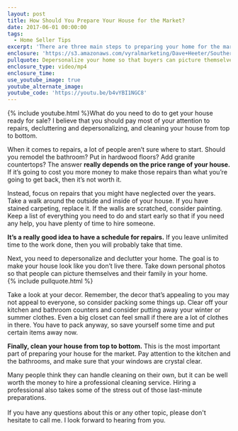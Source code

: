 ```yaml
---
layout: post
title: How Should You Prepare Your House for the Market?
date: 2017-06-01 00:00:00
tags:
  - Home Seller Tips
excerpt: 'There are three main steps to preparing your home for the market, and I’ll give you those tips today.'
enclosure: 'https://s3.amazonaws.com/vyralmarketing/Dave+Heeter/Southern+New+Hampshire+Real+Estate+Agent-+Preparing+Your+Home+for+the+Market.mp4'
pullquote: Depersonalize your home so that buyers can picture themselves living there.
enclosure_type: video/mp4
enclosure_time:
use_youtube_image: true
youtube_alternate_image:
youtube_code: 'https://youtu.be/b4vYBI1NGC8'
---
```



{% include youtube.html %}What do you need to do to get your house ready for sale? I believe that you should pay most of your attention to repairs, decluttering and depersonalizing, and cleaning your house from top to bottom.

When it comes to repairs, a lot of people aren’t sure where to start. Should you remodel the bathroom? Put in hardwood floors? Add granite countertops? The answer **really depends on the price range of your house.** If it’s going to cost you more money to make those repairs than what you’re going to get back, then it’s not worth it.

Instead, focus on repairs that you might have neglected over the years. Take a walk around the outside and inside of your house. If you have stained carpeting, replace it. If the walls are scratched, consider painting. Keep a list of everything you need to do and start early so that if you need any help, you have plenty of time to hire someone.

**It’s a really good idea to have a schedule for repairs.** If you leave unlimited time to the work done, then you will probably take that time.

Next, you need to depersonalize and declutter your home. The goal is to make your house look like you don’t live there. Take down personal photos so that people can picture themselves and their family in your home.
<br>{% include pullquote.html %}

Take a look at your decor. Remember, the decor that’s appealing to you may not appeal to everyone, so consider packing some things up. Clear off your kitchen and bathroom counters and consider putting away your winter or summer clothes. Even a big closet can feel small if there are a lot of clothes in there. You have to pack anyway, so save yourself some time and put certain items away now.

**Finally, clean your house from top to bottom.** This is the most important part of preparing your house for the market. Pay attention to the kitchen and the bathrooms, and make sure that your windows are crystal clear.

Many people think they can handle cleaning on their own, but it can be well worth the money to hire a professional cleaning service. Hiring a professional also takes some of the stress out of those last-minute preparations.
<br>
<br>If you have any questions about this or any other topic, please don't hesitate to call me. I look forward to hearing from you.
